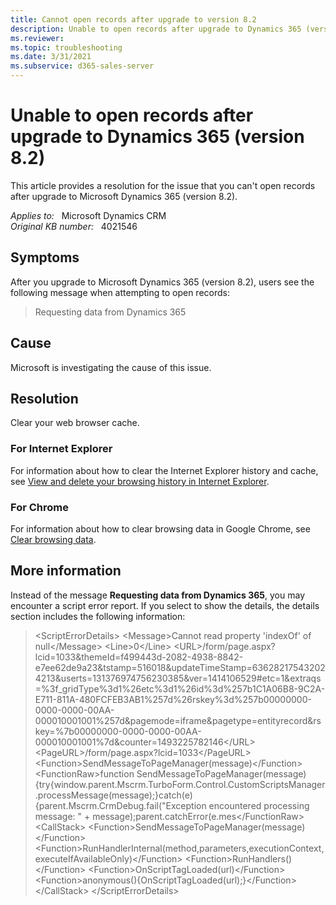 ```yaml
---
title: Cannot open records after upgrade to version 8.2
description: Unable to open records after upgrade to Dynamics 365 (version 8.2). Form shows as Requesting data from Dynamics 365. Provides a resolution.
ms.reviewer: 
ms.topic: troubleshooting
ms.date: 3/31/2021
ms.subservice: d365-sales-server
---
```

# Unable to open records after upgrade to Dynamics 365 (version 8.2)

This article provides a resolution for the issue that you can't open records after upgrade to Microsoft Dynamics 365 (version 8.2).

_Applies to:_ &nbsp; Microsoft Dynamics CRM  
_Original KB number:_ &nbsp; 4021546

## Symptoms

After you upgrade to Microsoft Dynamics 365 (version 8.2), users see the following message when attempting to open records:

> Requesting data from Dynamics 365

## Cause

Microsoft is investigating the cause of this issue.  

## Resolution

Clear your web browser cache.

### For Internet Explorer

For information about how to clear the Internet Explorer history and cache, see [View and delete your browsing history in Internet Explorer](https://support.microsoft.com/topic/view-and-delete-your-browsing-history-in-internet-explorer-098ffe52-5ac9-a449-c296-c735c32c8678).

### For Chrome

For information about how to clear browsing data in Google Chrome, see [Clear browsing data](https://support.google.com/chrome/answer/2392709).  

## More information

Instead of the message **Requesting data from Dynamics 365**, you may encounter a script error report. If you select to show the details, the details section includes the following information:  

> \<ScriptErrorDetails> \<Message>Cannot read property 'indexOf' of null\</Message> \<Line>0\</Line> \<URL>/form/page.aspx?lcid=1033&themeId=f499443d-2082-4938-8842-e7ee62de9a23&tstamp=516018&updateTimeStamp=636282175432024213&userts=131376974756230385&ver=1414106529#etc=1&extraqs=%3f_gridType%3d1%26etc%3d1%26id%3d%257b1C1A06B8-9C2A-E711-811A-480FCFEB3AB1%257d%26rskey%3d%257b00000000-0000-0000-00AA-000010001001%257d&pagemode=iframe&pagetype=entityrecord&rskey=%7b00000000-0000-0000-00AA-000010001001%7d&counter=1493225782146\</URL> \<PageURL>/form/page.aspx?lcid=1033\</PageURL> \<Function>SendMessageToPageManager(message)\</Function> \<FunctionRaw>function SendMessageToPageManager(message){try{window.parent.Mscrm.TurboForm.Control.CustomScriptsManager.processMessage(message);}catch(e){parent.Mscrm.CrmDebug.fail("Exception encountered processing message: " + message);parent.catchError(e.mes\</FunctionRaw> \<CallStack> \<Function>SendMessageToPageManager(message)\</Function> \<Function>RunHandlerInternal(method,parameters,executionContext,executeIfAvailableOnly)\</Function> \<Function>RunHandlers()\</Function> \<Function>OnScriptTagLoaded(url)\</Function> \<Function>anonymous(){OnScriptTagLoaded(url);}\</Function> \</CallStack> \</ScriptErrorDetails>
